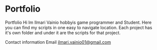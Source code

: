 # Portfolio
Portfolio 
Hi Im Ilmari Vainio hobbyis game programmer and Student. 
Here you can find my scripts in one easy to navigate location. Each project has it's own folder and under it are the scripts for that project. 

Contact information
Email
ilmari.vainio01@gmail.com

